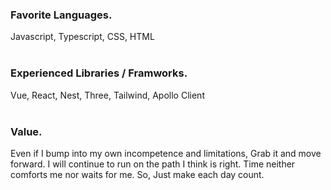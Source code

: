 

### Favorite Languages.
Javascript, Typescript, CSS, HTML
<br /><br />

### Experienced Libraries / Framworks.
Vue, React, Nest, Three, Tailwind, Apollo Client
<br /><br />

### Value.
Even if I bump into my own incompetence and limitations, Grab it and move forward. I will continue to run on the path I think is right. Time neither comforts me nor waits for me. So, Just make each day count.
<br /><br />
